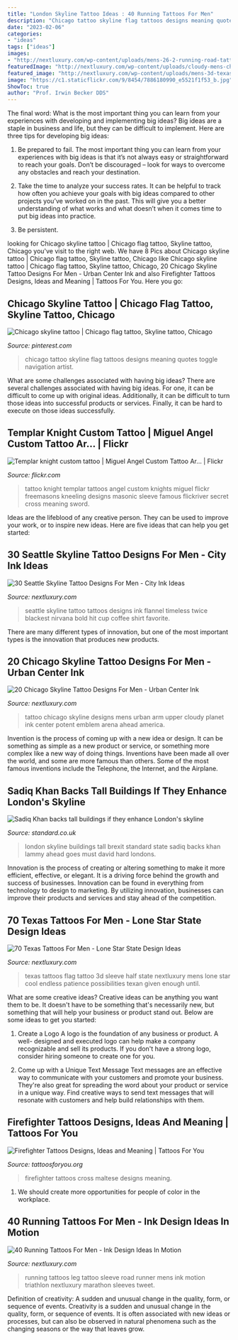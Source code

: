 ```yaml
---
title: "London Skyline Tattoo Ideas : 40 Running Tattoos For Men"
description: "Chicago tattoo skyline flag tattoos designs meaning quotes toggle navigation artist"
date: "2023-02-06"
categories:
- "ideas"
tags: ["ideas"]
images:
- "http://nextluxury.com/wp-content/uploads/mens-26-2-running-road-tattoo-leg-sleeve.jpg"
featuredImage: "http://nextluxury.com/wp-content/uploads/cloudy-mens-chicago-skyline-upper-arm-tattoo.jpg"
featured_image: "http://nextluxury.com/wp-content/uploads/mens-3d-texas-flag-tattoo-half-sleeve.jpg"
image: "https://c1.staticflickr.com/9/8454/7886180990_e5521f1f53_b.jpg"
ShowToc: true
author: "Prof. Irwin Becker DDS"
---
```



The final word: What is the most important thing you can learn from your experiences with developing and implementing big ideas?
Big ideas are a staple in business and life, but they can be difficult to implement. Here are three tips for developing big ideas:
1. Be prepared to fail. The most important thing you can learn from your experiences with big ideas is that it’s not always easy or straightforward to reach your goals. Don’t be discouraged – look for ways to overcome any obstacles and reach your destination.

2. Take the time to analyze your success rates. It can be helpful to track how often you achieve your goals with big ideas compared to other projects you’ve worked on in the past. This will give you a better understanding of what works and what doesn’t when it comes time to put big ideas into practice.

3. Be persistent.

	

		
looking for Chicago skyline tattoo | Chicago flag tattoo, Skyline tattoo, Chicago you've visit to the right web. We have 8 Pics about Chicago skyline tattoo | Chicago flag tattoo, Skyline tattoo, Chicago like Chicago skyline tattoo | Chicago flag tattoo, Skyline tattoo, Chicago, 20 Chicago Skyline Tattoo Designs For Men - Urban Center Ink and also Firefighter Tattoos Designs, Ideas and Meaning | Tattoos For You. Here you go:
		
    
## Chicago Skyline Tattoo | Chicago Flag Tattoo, Skyline Tattoo, Chicago

<img loading=lazy src="https://i.pinimg.com/736x/2f/c5/09/2fc509842926ec60277f75c0304ab3a5--chicago-skyline-tattoo-chicago-tattoo.jpg" onerror="this.onerror=null;this.src='https://tse2.mm.bing.net/th?id=OIP.VWttOX9gTYqMx-5E8hUcUwHaHa&amp;pid=15.1';" alt="Chicago skyline tattoo | Chicago flag tattoo, Skyline tattoo, Chicago">

_Source: pinterest.com_

>chicago tattoo skyline flag tattoos designs meaning quotes toggle navigation artist. 

	

What are some challenges associated with having big ideas?
There are several challenges associated with having big ideas. For one, it can be difficult to come up with original ideas. Additionally, it can be difficult to turn those ideas into successful products or services. Finally, it can be hard to execute on those ideas successfully.

    
## Templar Knight Custom Tattoo | Miguel Angel Custom Tattoo Ar… | Flickr

<img loading=lazy src="https://c1.staticflickr.com/9/8454/7886180990_e5521f1f53_b.jpg" onerror="this.onerror=null;this.src='https://tse4.mm.bing.net/th?id=OIP._jWVAKnTMCTX-la5qkVtkgHaF2&amp;pid=15.1';" alt="Templar knight custom tattoo | Miguel Angel Custom Tattoo Ar… | Flickr">

_Source: flickr.com_

>tattoo knight templar tattoos angel custom knights miguel flickr freemasons kneeling designs masonic sleeve famous flickriver secret cross meaning sword. 

	

Ideas are the lifeblood of any creative person. They can be used to improve your work, or to inspire new ideas. Here are five ideas that can help you get started: 

    
## 30 Seattle Skyline Tattoo Designs For Men - City Ink Ideas

<img loading=lazy src="http://nextluxury.com/wp-content/uploads/cool-guys-seattle-skyline-leg-calf-tattoos.jpg" onerror="this.onerror=null;this.src='https://tse1.mm.bing.net/th?id=OIP.5sjrJav2h_LeQafySOSHFgHaHa&amp;pid=15.1';" alt="30 Seattle Skyline Tattoo Designs For Men - City Ink Ideas">

_Source: nextluxury.com_

>seattle skyline tattoo tattoos designs ink flannel timeless twice blackest nirvana bold hit cup coffee shirt favorite. 

	

There are many different types of innovation, but one of the most important types is the innovation that produces new products.

    
## 20 Chicago Skyline Tattoo Designs For Men - Urban Center Ink

<img loading=lazy src="http://nextluxury.com/wp-content/uploads/cloudy-mens-chicago-skyline-upper-arm-tattoo.jpg" onerror="this.onerror=null;this.src='https://tse1.mm.bing.net/th?id=OIP.5wx9VBMWgIdva_9Bkrd_rwHaHd&amp;pid=15.1';" alt="20 Chicago Skyline Tattoo Designs For Men - Urban Center Ink">

_Source: nextluxury.com_

>tattoo chicago skyline designs mens urban arm upper cloudy planet ink center potent emblem arena ahead america. 

	

Invention is the process of coming up with a new idea or design. It can be something as simple as a new product or service, or something more complex like a new way of doing things. Inventions have been made all over the world, and some are more famous than others. Some of the most famous inventions include the Telephone, the Internet, and the Airplane.

    
## Sadiq Khan Backs Tall Buildings If They Enhance London&#039;s Skyline

<img loading=lazy src="https://www.standard.co.uk/s3fs-public/thumbnails/image/2017/03/20/11/cityoflondonskyline.jpg" onerror="this.onerror=null;this.src='https://tse1.mm.bing.net/th?id=OIP.dqy2E_Qf9UNbbTPgY0lazgHaE8&amp;pid=15.1';" alt="Sadiq Khan backs tall buildings if they enhance London&#039;s skyline">

_Source: standard.co.uk_

>london skyline buildings tall brexit standard state sadiq backs khan lammy ahead goes must david hard londons. 

	

Innovation is the process of creating or altering something to make it more efficient, effective, or elegant. It is a driving force behind the growth and success of businesses. Innovation can be found in everything from technology to design to marketing. By utilizing innovation, businesses can improve their products and services and stay ahead of the competition.

    
## 70 Texas Tattoos For Men - Lone Star State Design Ideas

<img loading=lazy src="http://nextluxury.com/wp-content/uploads/mens-3d-texas-flag-tattoo-half-sleeve.jpg" onerror="this.onerror=null;this.src='https://tse3.mm.bing.net/th?id=OIP.OQnpOggmzq8v64aotK4VNgHaLI&amp;pid=15.1';" alt="70 Texas Tattoos For Men - Lone Star State Design Ideas">

_Source: nextluxury.com_

>texas tattoos flag tattoo 3d sleeve half state nextluxury mens lone star cool endless patience possibilities texan given enough until. 

	

What are some creative ideas?
Creative ideas can be anything you want them to be. It doesn't have to be something that's necessarily new, but something that will help your business or product stand out. Below are some ideas to get you started:
1. Create a Logo
A logo is the foundation of any business or product. A well- designed and executed logo can help make a company recognizable and sell its products. If you don't have a strong logo, consider hiring someone to create one for you.

2. Come up with a Unique Text Message
Text messages are an effective way to communicate with your customers and promote your business. They're also great for spreading the word about your product or service in a unique way. Find creative ways to send text messages that will resonate with customers and help build relationships with them.


    
## Firefighter Tattoos Designs, Ideas And Meaning | Tattoos For You

<img loading=lazy src="http://www.tattoosforyou.org/wp-content/uploads/2013/10/Firefighter-Maltese-Cross-Tattoos.jpg" onerror="this.onerror=null;this.src='https://tse2.mm.bing.net/th?id=OIP.q4nW4x3gcpsj8CkyQZyqjAHaFj&amp;pid=15.1';" alt="Firefighter Tattoos Designs, Ideas and Meaning | Tattoos For You">

_Source: tattoosforyou.org_

>firefighter tattoos cross maltese designs meaning. 

	

1. We should create more opportunities for people of color in the workplace.

    
## 40 Running Tattoos For Men - Ink Design Ideas In Motion

<img loading=lazy src="http://nextluxury.com/wp-content/uploads/mens-26-2-running-road-tattoo-leg-sleeve.jpg" onerror="this.onerror=null;this.src='https://tse3.mm.bing.net/th?id=OIP.j7FBXsg1SC03ucTHlsjQCAHaHe&amp;pid=15.1';" alt="40 Running Tattoos For Men - Ink Design Ideas In Motion">

_Source: nextluxury.com_

>running tattoos leg tattoo sleeve road runner mens ink motion triathlon nextluxury marathon sleeves tweet. 

	

Definition of creativity: A sudden and unusual change in the quality, form, or sequence of events.
Creativity is a sudden and unusual change in the quality, form, or sequence of events. It is often associated with new ideas or processes, but can also be observed in natural phenomena such as the changing seasons or the way that leaves grow.

